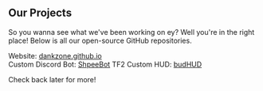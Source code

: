 ## Our Projects
So you wanna see what we've been working on ey? Well you're in the right place!
Below is all our open-source GitHub repositories.

Website: <a href="https://github.com/DankZone/dankzone.github.io">dankzone.github.io</a><br/>
Custom Discord Bot: <a href="https://github.com/DankZone/ShpeeBot">ShpeeBot</a>
TF2 Custom HUD: <a href="https://github.com/DankZone/budhud">budHUD</a>

Check back later for more!
